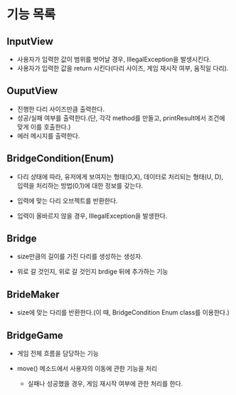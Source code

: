 # 기능 목록



## InputView
- 사용자가 입력한 값이 범위를 벗어날 경우, IllegalException을 발생시킨다.
- 사용자가 입력한 값을 return 시킨다(다리 사이즈, 게임 재시작 여부, 움직일 다리).


## OuputView

- 진행한 다리 사이즈만큼 출력한다.
- 성공/실패 여부를 출력한다.(단, 각각 method를 만들고, printResult에서 조건에 맞게 이를 호출한다.)
- 에러 메시지를 출력한다.

## BridgeCondition(Enum)

- 다리 상태에 따라, 유저에게 보여지는 형태(O,X), 데이터로 처리되는 형태(U, D), 입력을 처리하는 방법(0,1)에 대한 정보를 갖는다.

- 입력에 맞는 다리 오브젝트를 반환한다.

- 입력이 올바르지 않을 경우, IllegalException을 발생한다.

## Bridge

- size만큼의 길이를 가진 다리를 생성하는 생성자.

- 위로 갈 것인지, 위로 갈 것인지 brdige 뒤에 추가하는 기능

## BrideMaker

- size에 맞는 다리를 반환한다.(이 때, BridgeCondition Enum class를 이용한다.)

## BridgeGame

- 게임 전체 흐름을 담당하는 기능

- move() 메소드에서 사용자의 이동에 관한 기능을 처리
    - 실패나 성공했을 경우, 게임 재시작 여부에 관한 처리를 한다. 